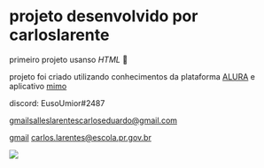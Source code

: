 # projeto desenvolvido por carloslarente

primeiro projeto usanso *HTML* 🎊

projeto foi criado utilizando conhecimentos da plataforma [ALURA](https://www.alura.com.br)
e aplicativo [mimo](https://mimo.org)

discord: EusoUmior#2487

[gmail](salleslarentescarloseduardo@gmail.com)salleslarentescarloseduardo@gmail.com

[gmail](carlos.larentes@escola.pr.gov.br) carlos.larentes@escola.pr.gov.br


![](https://tenor.com/pt-BR/view/pixel-art-delorean-gif-10814549)
